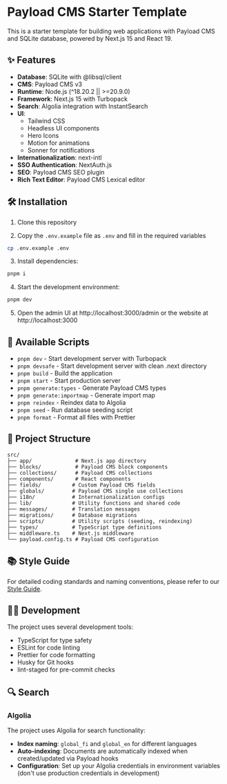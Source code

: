 # Payload CMS Starter Template

This is a starter template for building web applications with Payload CMS and SQLite database, powered by Next.js 15 and React 19.

## ✨ Features

- **Database**: SQLite with @libsql/client
- **CMS**: Payload CMS v3
- **Runtime**: Node.js (^18.20.2 || >=20.9.0)
- **Framework**: Next.js 15 with Turbopack
- **Search**: Algolia integration with InstantSearch
- **UI**:
  - Tailwind CSS
  - Headless UI components
  - Hero Icons
  - Motion for animations
  - Sonner for notifications
- **Internationalization**: next-intl
- **SSO Authentication**: NextAuth.js
- **SEO**: Payload CMS SEO plugin
- **Rich Text Editor**: Payload CMS Lexical editor

## 🛠️ Installation

1. Clone this repository

2. Copy the `.env.example` file as `.env` and fill in the required variables

```bash
cp .env.example .env
```

3. Install dependencies:

```bash
pnpm i
```

4. Start the development environment:

```bash
pnpm dev
```

5. Open the admin UI at http://localhost:3000/admin or the website at http://localhost:3000

## 📜 Available Scripts

- `pnpm dev` - Start development server with Turbopack
- `pnpm devsafe` - Start development server with clean .next directory
- `pnpm build` - Build the application
- `pnpm start` - Start production server
- `pnpm generate:types` - Generate Payload CMS types
- `pnpm generate:importmap` - Generate import map
- `pnpm reindex` - Reindex data to Algolia
- `pnpm seed` - Run database seeding script
- `pnpm format` - Format all files with Prettier

## 📁 Project Structure

```
src/
├── app/              # Next.js app directory
├── blocks/           # Payload CMS block components
├── collections/      # Payload CMS collections
├── components/       # React components
├── fields/          # Custom Payload CMS fields
├── globals/         # Payload CMS single use collections
├── i18n/            # Internationalization configs
├── lib/             # Utility functions and shared code
├── messages/        # Translation messages
├── migrations/      # Database migrations
├── scripts/         # Utility scripts (seeding, reindexing)
├── types/           # TypeScript type definitions
├── middleware.ts    # Next.js middleware
└── payload.config.ts # Payload CMS configuration
```

## 📚 Style Guide

For detailed coding standards and naming conventions, please refer to our [Style Guide](./STYLEGUIDE.md).

## 👩‍💻 Development

The project uses several development tools:

- TypeScript for type safety
- ESLint for code linting
- Prettier for code formatting
- Husky for Git hooks
- lint-staged for pre-commit checks

## 🔍 Search

### Algolia

The project uses Algolia for search functionality:

- **Index naming**: `global_fi` and `global_en` for different languages
- **Auto-indexing**: Documents are automatically indexed when created/updated via Payload hooks
- **Configuration**: Set up your Algolia credentials in environment variables (don't use production credentials in development)
